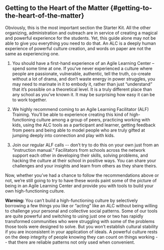 ## Getting to the Heart of the Matter {#getting-to-the-heart-of-the-matter}

Obviously, this is the most important section the Starter Kit. All the other organizing, administration and outreach are in service of creating a magical and powerful experience for the students. Yet, this guide alone may not be able to give you everything you need to do that. An ALC is a deeply human experience of powerful culture creation, and words on paper are not the same as experiencing one.

1.  You should have a first-hand experience of an Agile Learning Center – spend some time at one. If you’ve never experienced a culture where people are passionate, vulnerable, authentic, tell the truth, co-create without a lot of drama, and don’t waste energy in power struggles, you may need to marinate in it to embody it, rather than just “understand” that it’s possible on a theoretical level. It is a truly different place than any school as you’ve known it. It may be surprising how easy it can be to work together.

2.  We highly recommend coming to an Agile Learning Facilitator (ALF) Training. You’ll be able to experience creating this kind of high-functioning culture among a group of peers, practicing working with kids, using the ALC tools as a participant and learner, getting feedback from peers and being able to model people who are truly gifted at jumping deeply into connection and play with kids.

3.  Join our regular ALF calls -- don’t try to do this on your own just from an “instruction manual.” Facilitators from schools across the network support each other in developing their skills, solving problems, and hacking the culture at their school in positive ways. You can share your challenges and your insights and learn from others as they share theirs.

Now, whether you’ve had a chance to follow the recommendations above or not, we’re still going to try to have these words paint some of the picture of being in an Agile Learning Center and provide you with tools to build your own high-functioning culture.

**Warning:** You can’t build a high-functioning culture by selectively borrowing a few things you like or “acting” like an ALC without being willing to challenge your personal and collective social patterns. Some of our tools are quite powerful and switching to using just one or two has rapidly transformed communities who were struggling with some of the problems those tools were designed to solve. But you won’t establish cultural stability if you are inconsistent in your application of ideals. A powerful culture rests on the deep integrity of people knowing they can count on things working -- that there are reliable patterns not only used when convenient.